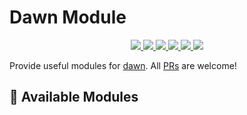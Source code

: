 # Dawn Module
<p align="center">
  <a href="https://pkg.go.dev/github.com/go-dawn/module?tab=doc">
    <img src="https://img.shields.io/badge/%F0%9F%93%9A%20godoc-pkg-00ACD7.svg?color=00ACD7&style=flat">
  </a>
  <a href="https://goreportcard.com/report/github.com/go-dawn/module">
    <img src="https://img.shields.io/badge/%F0%9F%93%9D%20goreport-A%2B-75C46B">
  </a>
  <a href="https://gocover.io/github.com/go-dawn/module">
    <img src="https://img.shields.io/badge/%F0%9F%94%8E%20gocover-97.8%25-75C46B.svg?style=flat">
  </a>
  <a href="https://github.com/go-dawn/module/actions?query=workflow%3ASecurity">
    <img src="https://img.shields.io/github/workflow/status/go-dawn/module/Security?label=%F0%9F%94%91%20gosec&style=flat&color=75C46B">
  </a>
  <a href="https://github.com/go-dawn/module/actions?query=workflow%3ATest">
    <img src="https://img.shields.io/github/workflow/status/go-dawn/module/Test?label=%F0%9F%A7%AA%20tests&style=flat&color=75C46B">
  </a>
  <a>
    <img src="https://counter.gofiber.io/badge/go-dawn/module">
  </a>
</p>

Provide useful modules for [dawn](https://github.com/go-dawn/dawn). All [PRs](https://github.com/go-dawn/module/pulls) are welcome!

## 🚤 Available Modules
